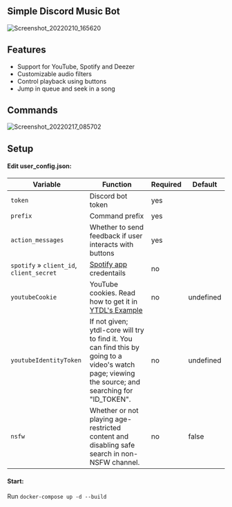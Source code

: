 ## Simple Discord Music Bot

![Screenshot_20220210_165620](https://user-images.githubusercontent.com/59501676/153449381-42ac153b-2456-4a46-b726-2c1677866b16.png)

## Features

* Support for YouTube, Spotify and Deezer
* Customizable audio filters
* Control playback using buttons
* Jump in queue and seek in a song

## Commands

![Screenshot_20220217_085702](https://user-images.githubusercontent.com/59501676/154431086-d05dfbb9-7adb-4f90-be3c-3cce9c7efd70.png)

## Setup

#### Edit user_config.json:

| Variable | Function | Required | Default |
|----------|----------|----------|----------|
|`token`| Discord bot token | yes ||
|`prefix`| Command prefix | yes ||
|`action_messages`| Whether to send feedback if user interacts with buttons | yes ||
|`spotify` » `client_id`, `client_secret` | [Spotify app](https://developer.spotify.com/dashboard/applications) credentails| no ||
|`youtubeCookie`| YouTube cookies. Read how to get it in [YTDL's Example](https://github.com/fent/node-ytdl-core/blob/997efdd5dd9063363f6ef668bb364e83970756e7/example/cookies.js#L6-L12) | no | undefined |
|`youtubeIdentityToken`| If not given; ytdl-core will try to find it. You can find this by going to a video's watch page; viewing the source; and searching for "ID_TOKEN". | no | undefined |
|`nsfw`| Whether or not playing age-restricted content and disabling safe search in non-NSFW channel. | no | false |

#### Start:

Run `docker-compose up -d --build`
